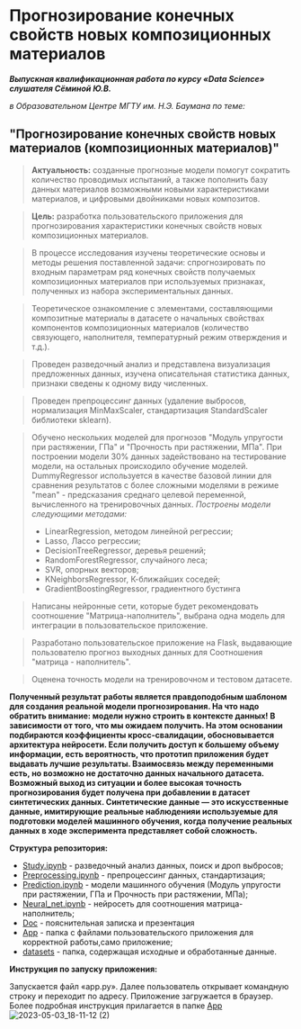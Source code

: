 # Прогнозирование конечных свойств новых композиционных материалов

***Выпускная квалификационная работа по курсу «Data Science» слушателя Сёминой Ю.В.***

*в Образовательном Центре МГТУ им. Н.Э. Баумана по теме:*

## **"Прогнозирование конечных свойств новых материалов (композиционных материалов)"**

>**Актуальность:** созданные прогнозные модели помогут сократить количество проводимых испытаний, а также пополнить базу данных материалов возможными новыми характеристиками материалов, и цифровыми двойниками новых композитов.

>**Цель:** разработка пользовательского приложения для прогнозирования характеристики конечных свойств новых композиционных материалов.

>В процессе исследования изучены теоретические основы и методы решения поставленной задачи: спрогнозировать по входным параметрам ряд конечных свойств получаемых композиционных материалов при используемых признаках, полученных из набора экспериментальных данных.

>Теоретическое ознакомление с элементами, составляющими композитные материалы в датасете о начальных свойствах компонентов композиционных материалов (количество связующего, наполнителя, температурный режим отверждения и т.д.).

>Проведен разведочный анализ и представлена визуализация предложенных данных, изучена описательная статистика данных, признаки сведены к одному виду численных.

>Проведен препроцессинг данных (удаление выбросов, нормализация MinMaxScaler, стандартизация StandardScaler библиотеки sklearn).

>Обучено нескольких моделей для прогнозов "Модуль упругости при растяжении, ГПа" и "Прочность при растяжении, МПа". При построении модели 30% данных задействовано на тестирование модели, на остальных происходило обучение моделей.
DummyRegressor используется в качестве базовой линии для сравнения результатов с более сложными моделями в режиме "mean" - предсказания среднаго целевой переменной, вычисленного на тренировочных данных.
>*Построены модели следующими методами:*
>* LinearRegression, методом линейной регрессии;
>* Lasso, Лассо регрессии;
>* DecisionTreeRegressor, деревья решений;
>* RandomForestRegressor, случайного леса;
>* SVR, опорных векторов;
>* KNeighborsRegressor, К-ближайших соседей;
>* GradientBoostingRegressor, градиентного бустинга

>Написаны нейронные сети, которые будет рекомендовать соотношение "Матрица-наполнитель", выбрана одна модель для интеграции в пользовательское приложение.

>Разработано пользовательское приложение на Flask, выдавающие пользователю прогноз выходных данных для Соотношения "матрица - наполнитель".

>Оценена точность модели на тренировочном и тестовом датасете.

**Полученный результат работы является правдоподобным шаблоном для создания реальной модели прогнозирования. На что надо обратить внимание: модели нужно строить в контексте данных! В зависимости от того, что мы ожидаем получить. На этом основании подбираются коэффициенты кросс-свалидации, обосновывается архитектура нейросети. Если получить доступ к большему объему информации, есть вероятность, что прототип приложения будет выдавать лучшие результаты. Взаимосвязь между переменными есть, но возможно не достаточно данных начального датасета. Возможный выход из ситуации и более высокая точность прогнозирования будет получена при добавлении в датасет синтетических данных.
Синтетические данные — это искусственные данные, имитирующие реальные наблюденияи используемые для подготовки моделей машинного обучения, когда получение реальных данных в ходе эксперимента представляет собой сложность.**


**Структура репозитория:**
* [Study.ipynb](/Study.ipynb) - разведочный анализ данных, поиск и дроп выбросов;
* [Preprocessing.ipynb](/Preprocessing.ipynb) - препроцессинг данных, стандартизация;
* [Prediction.ipynb](Prediction.ipynb) - модели машинного обучения (Модуль упругости при растяжении, ГПа и Прочность при растяжении, МПа);
* [Neural_net.ipynb](/Neural_net.ipynb) - нейросеть для соотношения матрица-наполнитель;
* [Doc](Doc/) - пояснительная записка и презентация
* [App](App/) - папка с файлами пользовательского приложения для корректной работы,само приложение;
* [datasets](/datasets) - папка, содержащая исходные и обработанные данные.


**Инструкция по запуску приложения:**

Запускается файл «app.py». Далее пользователь открывает командную строку и переходит по адресу. Приложение загружается в браузер.
Более подробная инструкция прилагается в папке [App](App/)
![2023-05-03_18-11-12 (2)](https://user-images.githubusercontent.com/130062921/236026065-b8f1921c-5d33-4dd1-9e49-050b983c1011.png)
 





